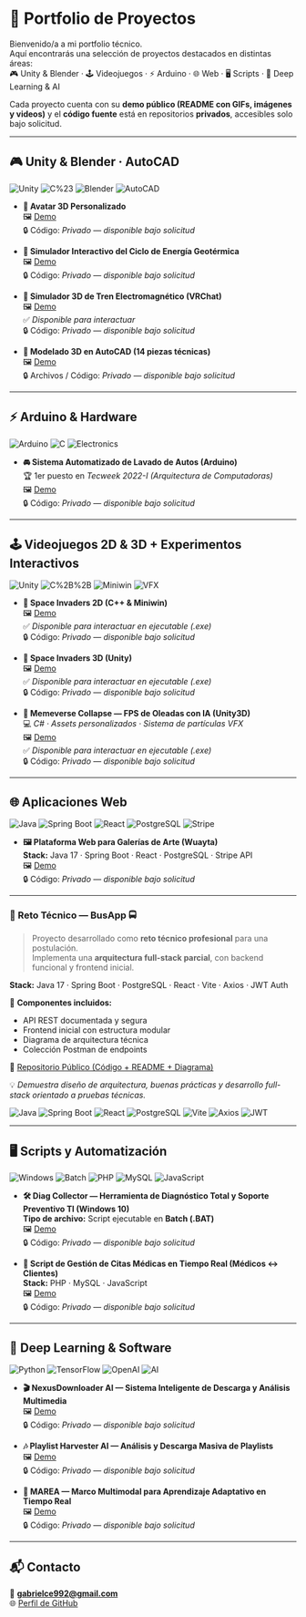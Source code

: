 # 🌟 Portfolio de Proyectos

Bienvenido/a a mi portfolio técnico.  
Aquí encontrarás una selección de proyectos destacados en distintas áreas:  
🎮 Unity & Blender · 🕹️ Videojuegos · ⚡ Arduino · 🌐 Web · 🖥️ Scripts · 🤖 Deep Learning & AI  

Cada proyecto cuenta con su **demo público (README con GIFs, imágenes y videos)** y el **código fuente** está en repositorios **privados**, accesibles solo bajo solicitud.

---

## 🎮 Unity & Blender · AutoCAD

![Unity](https://img.shields.io/badge/Unity-2022-black?logo=unity)
![C%23](https://img.shields.io/badge/C%23-Visual_Programming-purple?logo=csharp)
![Blender](https://img.shields.io/badge/Blender-3D-orange?logo=blender)
![AutoCAD](https://img.shields.io/badge/AutoCAD-Design-red?logo=autodesk)

- **🧍 Avatar 3D Personalizado**  
  🖼️ [Demo](https://github.com/Gabrielce992/avatar-3d-demo)  
  🔒 Código: *Privado — disponible bajo solicitud*  

- **🌋 Simulador Interactivo del Ciclo de Energía Geotérmica**  
  🖼️ [Demo](https://github.com/Gabrielce992/geotermica-demo)  
  🔒 Código: *Privado — disponible bajo solicitud*  

- **🚄 Simulador 3D de Tren Electromagnético (VRChat)**  
  🖼️ [Demo](https://github.com/Gabrielce992/sim-tren-demo)  
  ✅ *Disponible para interactuar*  
  🔒 Código: *Privado — disponible bajo solicitud*  

- **🧩 Modelado 3D en AutoCAD (14 piezas técnicas)**  
  🖼️ [Demo](https://github.com/Gabrielce992/autocad-piezas-demo)  
  🔒 Archivos / Código: *Privado — disponible bajo solicitud*  

---

## ⚡ Arduino & Hardware

![Arduino](https://img.shields.io/badge/Arduino-Uno-blue?logo=arduino)
![C](https://img.shields.io/badge/C-Embedded_Language-lightgrey?logo=c)
![Electronics](https://img.shields.io/badge/Hardware-Digital-orange?logo=raspberrypi)

- **🚘 Sistema Automatizado de Lavado de Autos (Arduino)**  
  🏆 1er puesto en *Tecweek 2022-I (Arquitectura de Computadoras)*  
  🖼️ [Demo](https://github.com/Gabrielce992/lavado-autos-demo)  
  🔒 Código: *Privado — disponible bajo solicitud*  

---

## 🕹️ Videojuegos 2D & 3D + Experimentos Interactivos

![Unity](https://img.shields.io/badge/Unity-3D-black?logo=unity)
![C%2B%2B](https://img.shields.io/badge/C%2B%2B-Game_Logic-blue?logo=c%2B%2B)
![Miniwin](https://img.shields.io/badge/Miniwin-2D_Framework-green)
![VFX](https://img.shields.io/badge/VFX-Particles-orange?logo=adobeaftereffects)

- **👾 Space Invaders 2D (C++ & Miniwin)**  
  🖼️ [Demo](https://github.com/Gabrielce992/space-invaders-2d-demo)  
  ✅ *Disponible para interactuar en ejecutable (.exe)*  
  🔒 Código: *Privado — disponible bajo solicitud*  

- **🚀 Space Invaders 3D (Unity)**  
  🖼️ [Demo](https://github.com/Gabrielce992/space-invaders-3d-demo)  
  ✅ *Disponible para interactuar en ejecutable (.exe)*  
  🔒 Código: *Privado — disponible bajo solicitud*  

- **🧠 Memeverse Collapse — FPS de Oleadas con IA (Unity3D)**  
  💻 *C# · Assets personalizados · Sistema de partículas VFX*  
  🖼️ [Demo](https://github.com/Gabrielce992/invasion-espacial-demo)  
  ✅ *Disponible para interactuar en ejecutable (.exe)*  
  🔒 Código: *Privado — disponible bajo solicitud*  

---

## 🌐 Aplicaciones Web

![Java](https://img.shields.io/badge/Java-17-orange?logo=openjdk)
![Spring Boot](https://img.shields.io/badge/Spring%20Boot-3.0-brightgreen?logo=springboot)
![React](https://img.shields.io/badge/React-18-blue?logo=react)
![PostgreSQL](https://img.shields.io/badge/PostgreSQL-15-blue?logo=postgresql)
![Stripe](https://img.shields.io/badge/Stripe-API-purple?logo=stripe)

- **🖼️ Plataforma Web para Galerías de Arte (Wuayta)**  
  **Stack:** Java 17 · Spring Boot · React · PostgreSQL · Stripe API  
  🖼️ [Demo](https://github.com/Gabrielce992/wuayta-demo)  
  🔒 Código: *Privado — disponible bajo solicitud*  

---

### 🧩 Reto Técnico — BusApp 🚍

> Proyecto desarrollado como **reto técnico profesional** para una postulación.  
> Implementa una **arquitectura full-stack parcial**, con backend funcional y frontend inicial.

**Stack:** Java 17 · Spring Boot · PostgreSQL · React · Vite · Axios · JWT Auth  

📂 **Componentes incluidos:**  
- API REST documentada y segura  
- Frontend inicial con estructura modular  
- Diagrama de arquitectura técnica  
- Colección Postman de endpoints  

📘 [Repositorio Público (Código + README + Diagrama)](https://github.com/Gabrielce992/busApp)  

💡 *Demuestra diseño de arquitectura, buenas prácticas y desarrollo full-stack orientado a pruebas técnicas.*  

![Java](https://img.shields.io/badge/Java-17-orange?logo=openjdk)
![Spring Boot](https://img.shields.io/badge/Spring%20Boot-3.0-brightgreen?logo=springboot)
![React](https://img.shields.io/badge/React-18-blue?logo=react)
![PostgreSQL](https://img.shields.io/badge/PostgreSQL-15-blue?logo=postgresql)
![Vite](https://img.shields.io/badge/Vite-4-purple?logo=vite)
![Axios](https://img.shields.io/badge/Axios-HTTP_Client-lightgrey?logo=axios)
![JWT](https://img.shields.io/badge/JWT-Auth_Token-orange?logo=jsonwebtokens)

---

## 🖥️ Scripts y Automatización

![Windows](https://img.shields.io/badge/Windows-10-blue?logo=windows)
![Batch](https://img.shields.io/badge/Batch-Scripting-black)
![PHP](https://img.shields.io/badge/PHP-8.2-purple?logo=php)
![MySQL](https://img.shields.io/badge/MySQL-Database-blue?logo=mysql)
![JavaScript](https://img.shields.io/badge/JavaScript-ES6-yellow?logo=javascript)

- **🛠️ Diag Collector — Herramienta de Diagnóstico Total y Soporte Preventivo TI (Windows 10)**  
  **Tipo de archivo:** Script ejecutable en **Batch (.BAT)**  
  🖼️ [Demo](https://github.com/Gabrielce992/diag-collector-demo)  
  🔒 Código: *Privado — disponible bajo solicitud*  

- **📅 Script de Gestión de Citas Médicas en Tiempo Real (Médicos ↔ Clientes)**  
  **Stack:** PHP · MySQL · JavaScript  
  🖼️ [Demo](https://github.com/Gabrielce992/citas-medicas-demo)  
  🔒 Código: *Privado — disponible bajo solicitud*  

---

## 🤖 Deep Learning & Software

![Python](https://img.shields.io/badge/Python-3.10-blue?logo=python)
![TensorFlow](https://img.shields.io/badge/TensorFlow-Deep_Learning-orange?logo=tensorflow)
![OpenAI](https://img.shields.io/badge/OpenAI-API-black?logo=openai)
![AI](https://img.shields.io/badge/AI-Model_Training-green?logo=ai)

- **🎬 NexusDownloader AI — Sistema Inteligente de Descarga y Análisis Multimedia**  
  🖼️ [Demo](https://github.com/Gabrielce992/nexusdownloader-demo)  
  🔒 Código: *Privado — disponible bajo solicitud*  

- **🎶 Playlist Harvester AI — Análisis y Descarga Masiva de Playlists**  
  🖼️ [Demo](https://github.com/Gabrielce992/playlist-harvester-demo)  
  🔒 Código: *Privado — disponible bajo solicitud*  

- **🧠 MAREA — Marco Multimodal para Aprendizaje Adaptativo en Tiempo Real**  
  🖼️ [Demo](https://github.com/Gabrielce992/marea-demo)  
  🔒 Código: *Privado — disponible bajo solicitud*  

---

## 📬 Contacto

📧 **gabrielce992@gmail.com**  
🌐 [Perfil de GitHub](https://github.com/Gabrielce992)
